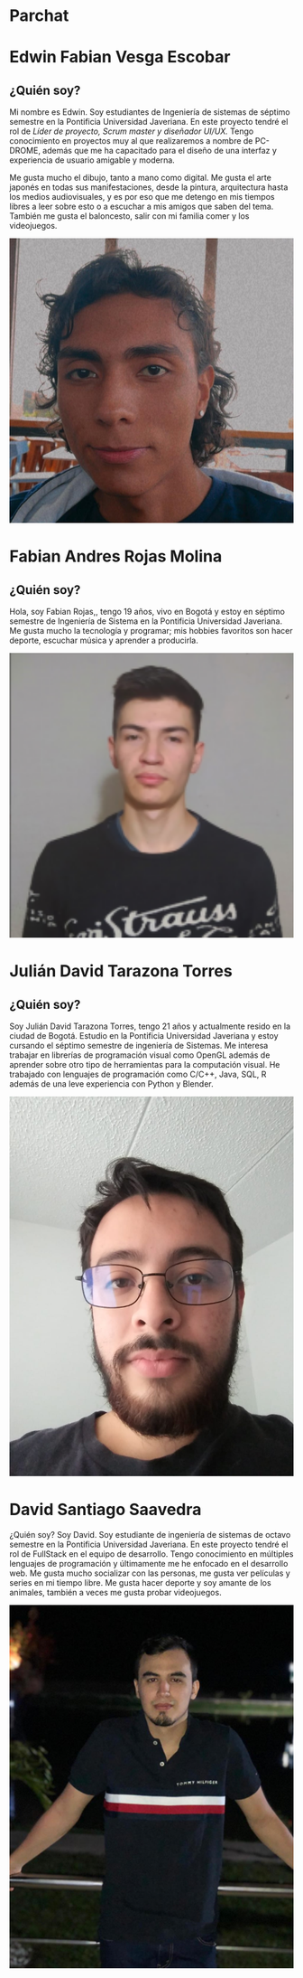 # Parchat
# Edwin Fabian Vesga Escobar
## ¿Quién soy?
Mi nombre es Edwin. Soy estudiantes de Ingeniería de sistemas de séptimo semestre en la Pontificia Universidad Javeriana.
En este proyecto tendré el rol de _Líder de proyecto, Scrum master y diseñador UI/UX._ Tengo conocimiento en proyectos muy
al que realizaremos a nombre de PC-DROME, además que me ha capacitado para el diseño de una interfaz y experiencia de
usuario amigable y moderna.

Me gusta mucho el dibujo, tanto a mano como digital. Me gusta el arte japonés en todas sus manifestaciones, desde la pintura, arquitectura hasta los medios audiovisuales, y es por eso que me detengo en mis tiempos libres a leer sobre esto o a escuchar a mis amigos que saben del tema. También me gusta el baloncesto, salir con mi familia comer y los videojuegos.

<img src="https://github.com/FundIngSoft202110/PC-Drome/blob/1a4ad785ae15985e51b78318c44fbf466d5e31a8/Integrantes/Edwin.jpeg" alt="Edwin Vesga_Imagen" width="560"/>

# Fabian Andres Rojas Molina
## ¿Quién soy?
Hola, soy Fabian Rojas,, tengo 19 años, vivo en Bogotá y estoy en séptimo semestre de Ingeniería de Sistema en la Pontificia Universidad Javeriana. Me gusta mucho la tecnología y programar; mis hobbies favoritos son hacer deporte, escuchar música y aprender a producirla.

<img src="https://github.com/FundIngSoft202110/PC-Drome/blob/main/Integrantes/Fabian.png" alt="Fabian Rojas_Imagen" width="560"/>

# Julián David Tarazona Torres
## ¿Quién soy?
Soy Julián David Tarazona Torres, tengo 21 años y actualmente resido en la ciudad de Bogotá. Estudio en la Pontificia Universidad Javeriana y estoy cursando el séptimo semestre de ingeniería de Sistemas. Me interesa trabajar en librerías de programación visual como OpenGL además de aprender sobre otro tipo de herramientas para la computación visual. He trabajado con lenguajes de programación como C/C++, Java, SQL, R además de una leve experiencia con Python y Blender.


<img src="https://github.com/FundIngSoft202110/PC-Drome/blob/main/Integrantes/Julian.jpeg" alt="Julian Tarazona_Imagen" width="560"/>

# David Santiago Saavedra

¿Quién soy? 
Soy David. Soy estudiante de ingeniería de sistemas de octavo semestre en la Pontificia Universidad Javeriana. En este proyecto tendré el rol de FullStack en el equipo de desarrollo. Tengo conocimiento en múltiples lenguajes de programación y últimamente me he enfocado en el desarrollo web.
Me gusta mucho socializar con las personas, me gusta ver películas y series en mi tiempo libre.
Me gusta hacer deporte y soy amante de los animales, también a veces me gusta probar videojuegos.

<img src="https://github.com/IntroCompuMovil202130/Parchat/blob/main/fotos/unknown.png" alt="David Saavedra_Imagen" width="560"/>
